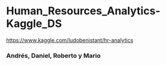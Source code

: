 # Human_Resources_Analytics-Kaggle_DS

https://www.kaggle.com/ludobenistant/hr-analytics

### Andrés, Daniel, Roberto y Mario